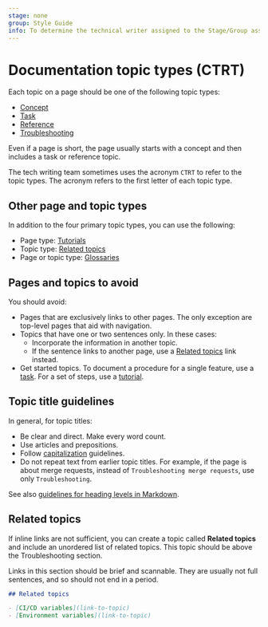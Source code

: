 ```yaml
---
stage: none
group: Style Guide
info: To determine the technical writer assigned to the Stage/Group associated with this page, see https://about.gitlab.com/handbook/product/ux/technical-writing/#assignments
---
```


# Documentation topic types (CTRT)

Each topic on a page should be one of the following topic types:

- [Concept](concept.md)
- [Task](task.md)
- [Reference](reference.md)
- [Troubleshooting](troubleshooting.md)

Even if a page is short, the page usually starts with a concept and then
includes a task or reference topic.

The tech writing team sometimes uses the acronym `CTRT` to refer to the topic types.
The acronym refers to the first letter of each topic type.

## Other page and topic types

In addition to the four primary topic types, you can use the following:

- Page type: [Tutorials](tutorial.md)
- Topic type: [Related topics](#related-topics)
- Page or topic type: [Glossaries](glossary.md)

## Pages and topics to avoid

You should avoid:

- Pages that are exclusively links to other pages. The only exception are
  top-level pages that aid with navigation.
- Topics that have one or two sentences only. In these cases:
  - Incorporate the information in another topic.
  - If the sentence links to another page, use a [Related topics](#related-topics) link instead.
- Get started topics. To document a procedure for a single feature, use a [task](task.md). For a set of steps, use a [tutorial](tutorial.md).

## Topic title guidelines

In general, for topic titles:

- Be clear and direct. Make every word count.
- Use articles and prepositions.
- Follow [capitalization](../styleguide/index.md#capitalization) guidelines.
- Do not repeat text from earlier topic titles. For example, if the page is about merge requests,
  instead of `Troubleshooting merge requests`, use only `Troubleshooting`.

See also [guidelines for heading levels in Markdown](../styleguide/index.md#heading-levels-in-markdown).

## Related topics

If inline links are not sufficient, you can create a topic called **Related topics**
and include an unordered list of related topics. This topic should be above the Troubleshooting section.

Links in this section should be brief and scannable. They are usually not
full sentences, and so should not end in a period.

```markdown
## Related topics

- [CI/CD variables](link-to-topic)
- [Environment variables](link-to-topic)
```
